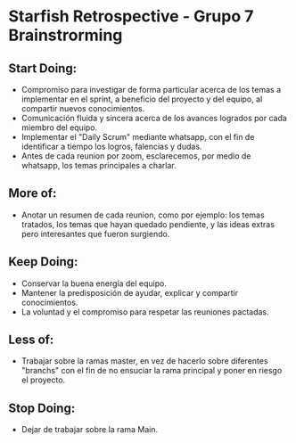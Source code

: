# Starfish Retrospective - Grupo 7 Brainstrorming

## Start Doing:
-	Compromiso para investigar de forma particular acerca de los temas a implementar en el sprint, a beneficio del proyecto y del equipo, al compartir nuevos conocimientos.
-	Comunicación fluida y sincera acerca de los avances logrados por cada miembro del equipo.
-	Implementar el "Daily Scrum" mediante whatsapp, con el fin de identificar a tiempo los logros, falencias y dudas.
-	Antes de cada reunion por zoom, esclarecemos, por medio de whatsapp, los temas principales a charlar.

## More of:
-	Anotar un resumen de cada reunion, como por ejemplo: los temas tratados, los temas que hayan quedado pendiente, y las ideas extras pero interesantes que fueron surgiendo.

## Keep Doing:
-	Conservar la buena energía del equipo.
-	Mantener la predisposición de ayudar, explicar y compartir conocimientos.
-   La voluntad y el compromiso para respetar las reuniones pactadas.

## Less of:
-	Trabajar sobre la ramas master, en vez de hacerlo sobre diferentes "branchs" con el fin de no ensuciar la rama principal y poner en riesgo el proyecto.

## Stop Doing:
-	Dejar de trabajar sobre la rama Main.